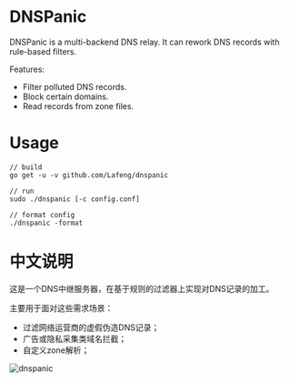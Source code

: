 # DNSPanic

DNSPanic is a multi-backend DNS relay. It can rework DNS records with rule-based filters.

Features:

- Filter polluted DNS records.
- Block certain domains.
- Read records from zone files.

# Usage

```
// build
go get -u -v github.com/Lafeng/dnspanic

// run
sudo ./dnspanic [-c config.conf]

// format config
./dnspanic -format
```

# 中文说明

这是一个DNS中继服务器，在基于规则的过滤器上实现对DNS记录的加工。

主要用于面对这些需求场景：

- 过滤网络运营商的虚假伪造DNS记录；
- 广告或隐私采集类域名拦截；
- 自定义zone解析；

![dnspanic](https://i.imgur.com/s58mydr.png)
